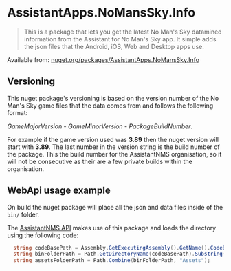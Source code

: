 # AssistantApps.NoMansSky.Info

> This is a package that lets you get the latest No Man's Sky datamined information from the Assistant for No Man's Sky app. It simple adds the json files that the Android, iOS, Web and Desktop apps use.

Available from: [nuget.org/packages/AssistantApps.NoMansSky.Info](https://www.nuget.org/packages/AssistantApps.NoMansSky.Info/)

## Versioning
This nuget package's versioning is based on the version number of the No Man's Sky game files that the data comes from and follows the following format: 

_GameMajorVersion_ - _GameMinorVersion_ - _PackageBuildNumber_.

For example if the game version used was **3.89** then the nuget version will start with **3.89**. The last number in the version string is the build number of the package. This the build number for the AssistantNMS organisation, so it will not be consecutive as their are a few private builds within the organisation.

## WebApi usage example
On build the nuget package will place all the json and data files inside of the `bin/` folder.

The [AssistantNMS API](https://api.nmsassistant.com) makes use of this package and loads the directory using the following code:

```csharp
  string codeBasePath = Assembly.GetExecutingAssembly().GetName().CodeBase;
  string binFolderPath = Path.GetDirectoryName(codeBasePath).Substring(6); // This removes the 'file:/' prefix
  string assetsFolderPath = Path.Combine(binFolderPath, "Assets");
```

